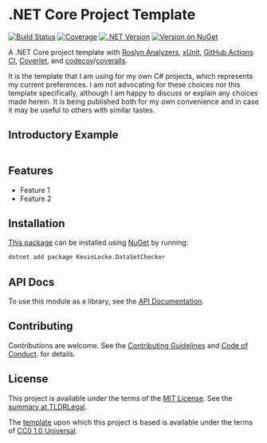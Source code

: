.NET Core Project Template
==========================

[![Build Status](https://img.shields.io/github/actions/workflow/status/kevinoid/KevinLocke.DataSetChecker/dotnet.yml?branch=main&style=flat&label=build)](https://github.com/kevinoid/KevinLocke.DataSetChecker/actions?query=branch%3Amain)
[![Coverage](https://img.shields.io/codecov/c/github/kevinoid/KevinLocke.DataSetChecker.svg?style=flat)](https://codecov.io/github/kevinoid/KevinLocke.DataSetChecker?branch=main)
[![.NET Version](https://img.shields.io/badge/.NET-netstandard2.0-informational.svg?style=flat)](https://www.nuget.org/packages/KevinLocke.DataSetChecker)
[![Version on NuGet](https://img.shields.io/nuget/v/KevinLocke.DataSetChecker.svg?style=flat)](https://www.nuget.org/packages/KevinLocke.DataSetChecker)

A .NET Core project template with
[Roslyn Analyzers](https://github.com/dotnet/roslyn-analyzers/),
[xUnit](https://xunit.net/),
[GitHub Actions CI](https://docs.github.com/en/actions),
[Coverlet](https://github.com/tonerdo/coverlet),
and [codecov](https://codecov.io/)/[coveralls](https://coveralls.io/).

It is the template that I am using for my own C# projects, which represents my
current preferences.  I am not advocating for these choices nor this template
specifically, although I am happy to discuss or explain any choices made
herein.  It is being published both for my own convenience and in case it may
be useful to others with similar tastes.


## Introductory Example

```csharp
```


## Features

* Feature 1
* Feature 2


## Installation

[This package](https://www.nuget.org/packages/KevinLocke.DataSetChecker) can be
installed using [NuGet](https://www.nuget.org/) by running:

```sh
dotnet add package KevinLocke.DataSetChecker
```


## API Docs

To use this module as a library, see the [API
Documentation](https://kevinoid.github.io/KevinLocke.DataSetChecker/api).


## Contributing

Contributions are welcome.  See the [Contributing Guidelines](CONTRIBUTING.md)
and [Code of
Conduct](https://www.contributor-covenant.org/version/1/4/code-of-conduct.html).
for details.


## License

This project is available under the terms of the [MIT License](LICENSE.txt).
See the [summary at TLDRLegal](https://tldrlegal.com/license/mit-license).

The [template](https://github.com/kevinoid/KevinLocke.DataSetChecker) upon which this
project is based is available under the terms of
[CC0 1.0 Universal](https://creativecommons.org/publicdomain/zero/1.0/).
